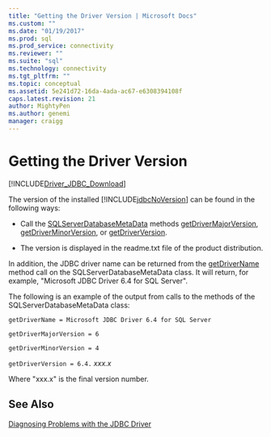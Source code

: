 ```yaml
---
title: "Getting the Driver Version | Microsoft Docs"
ms.custom: ""
ms.date: "01/19/2017"
ms.prod: sql
ms.prod_service: connectivity
ms.reviewer: ""
ms.suite: "sql"
ms.technology: connectivity
ms.tgt_pltfrm: ""
ms.topic: conceptual
ms.assetid: 5e241d72-16da-4ada-ac67-e6308394108f
caps.latest.revision: 21
author: MightyPen
ms.author: genemi
manager: craigg
---
```

# Getting the Driver Version
[!INCLUDE[Driver_JDBC_Download](../../includes/driver_jdbc_download.md)]

  The version of the installed [!INCLUDE[jdbcNoVersion](../../includes/jdbcnoversion_md.md)] can be found in the following ways:  
  
-   Call the [SQLServerDatabaseMetaData](../../connect/jdbc/reference/sqlserverdatabasemetadata-class.md) methods [getDriverMajorVersion](../../connect/jdbc/reference/getdrivermajorversion-method-sqlserverdatabasemetadata.md), [getDriverMinorVersion](../../connect/jdbc/reference/getdriverminorversion-method-sqlserverdatabasemetadata.md), or [getDriverVersion](../../connect/jdbc/reference/getdriverversion-method-sqlserverdatabasemetadata.md).  
  
-   The version is displayed in the readme.txt file of the product distribution.  
  
 In addition, the JDBC driver name can be returned from the [getDriverName](../../connect/jdbc/reference/getdrivername-method-sqlserverdatabasemetadata.md) method call on the SQLServerDatabaseMetaData class. It will return, for example, "Microsoft JDBC Driver 6.4 for SQL Server".  
  
 The following is an example of the output from calls to the methods of the SQLServerDatabaseMetaData class:  
  
 `getDriverName = Microsoft JDBC Driver 6.4 for SQL Server`  
  
 `getDriverMajorVersion = 6`  
  
 `getDriverMinorVersion = 4`  
  
 `getDriverVersion = 6.4.` *xxx.x*  
  
 Where "xxx.x" is the final version number.  
  
## See Also  
 [Diagnosing Problems with the JDBC Driver](../../connect/jdbc/diagnosing-problems-with-the-jdbc-driver.md)  
  
  

